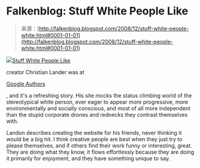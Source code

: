 <!--yml
category: 未分类
date: 2024-05-12 22:37:14
-->

# Falkenblog: Stuff White People Like

> 来源：[http://falkenblog.blogspot.com/2008/12/stuff-white-people-white.html#0001-01-01](http://falkenblog.blogspot.com/2008/12/stuff-white-people-white.html#0001-01-01)

[![](img/f562770ce14b61157078e1bfc6883a98.png)](https://blogger.googleusercontent.com/img/b/R29vZ2xl/AVvXsEj3Or8PObbs2rVZZ6fRtC1SPLrZsoQ9QiGeV_zU0-b2CkU7qjLJC4vOPViZgyAxeYSlazcdEQsQfxiXFNI_L7baiVL_GET348AcwdUMO83eC5Y7f4bqmtSR4XYhR3Jz-Lqq2sGAxA/s1600-h/300px-Christian_Lander.jpg)[Stuff White People Like](http://stuffwhitepeoplelike.com/)

creator Christian Lander was at

[Google Authors](http://www.youtube.com/watch?v=KfRgjW4hFcU)

, and it's a refreshing story. His site mocks the status climbing world of the stereotypical white person, ever eager to appear more progressive, more environmentally and socially conscious, and most of all more independent than the stupid corporate drones and rednecks they contrast themselves with.

Landon describes creating the website for his friends, never thinking it would be a big hit. I think creative people are best when they just try to please themselves, and if others find their work funny or interesting, great. They are doing what they know, it flows effortlessly because they are doing it primarily for enjoyment, and they have something unique to say.